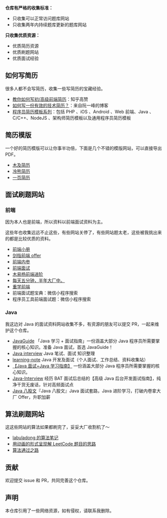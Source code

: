 
**仓库有严格的收集标准：**

- 只收集可以正常访问题库网站
- 只收集两年内持续题库更新的题库网站

**只收集优质资源：**

- 优质简历资源
- 优质刷题网站
- 优质面试经验

## 如何写简历

很多人都不会写简历，收集一些写简历的宝藏经验。

- [教你如何写初/高级前端简历](https://zhuanlan.zhihu.com/p/141170598)：知乎高赞
- [如何写一份有效的技术简历？](http://www.ruanyifeng.com/blog/2020/01/technical-resume.html)：来自阮一峰的博客
- [程序员简历模板系列](https://github.com/geekcompany/ResumeSample)：包括 PHP 、iOS 、Android 、Web 前端、Java 、C/C++、NodeJS 、架构师简历模板以及通用程序员简历模板

## 简历模版

一个好的简历模版可以让你事半功倍，下面是几个不错的模版网站，可以直接导出 PDF。

- [木及简历](https://www.mujicv.com/home/)
- [冷熊简历](http://cv.ftqq.com/)
- [一页简历](https://cv.devtool.tech/app)

## 面试刷题网站

### 前端

因为本人也是前端，所以资料以前端面试资料为主。

这些年也收集远远不止这些，有些网站关停了，有些网站题太老，这些被我挑出来的都是比较优质的资料。

- [前端小册](https://www.kancloud.cn/chenmk/web-knowledges/1149024)
- [剑指前端 offer](https://febook.hzfe.org/awesome-interview/book4/engineer-mfa)
- [前端内参](https://coffe1891.gitbook.io/frontend-hard-mode-interview/)
- [前端面试](https://lgwebdream.github.io/FE-Interview/)
- [木易杨前端进阶](https://muyiy.cn/question/)
- [每天五分钟，半年大厂中。](https://q.shanyue.tech/)
- [重学前端](https://doc.vercel.app/frontend/web/94156.html)
- 前端面试题宝典：微信小程序搜索
- 程序员工具前端面试题：微信小程序搜索

### Java

我这边对 Java 的面试资料网站收集不多，有资源的朋友可以提交 PR，一起来维护这个仓库。

- [JavaGuide](https://javaguide.cn/) 「Java 学习 + 面试指南」一份涵盖大部分 Java 程序员所需要掌握的核心知识。准备 Java 面试，首选 JavaGuide！
- [Java interview](https://github.com/hadyang/interview) Java 笔试、面试 知识整理
- [learning-note](https://github.com/rbmonster/learning-note) Java 开发及面试（个人面试、工作总结、资料收集站）
- [【Java 面试+Java 学习指南】](https://github.com/AobingJava/JavaFamily) 一份涵盖大部分 Java 程序员所需要掌握的核心知识。
- [Java-Interview](https://github.com/xbox1994/Java-Interview) 经历 BAT 面试后总结的【高级 Java 后台开发面试指南】，纯净干货无废话，针对高频面试点
- [Java 八股文](https://github.com/CoderLeixiaoshuai/java-eight-part)『Java 八股文』Java 面试套路，Java 进阶学习，打破内卷拿大厂 Offer，升职加薪

## 算法刷题网站

这这些网站的算法如果都刷完了，妥妥大厂收割机了～

- [labuladong 的算法笔记](https://labuladong.gitee.io/algo/)
- [用动画的形式呈现解 LeetCode 题目的思路](https://github.com/MisterBooo/LeetCodeAnimation)
- [算法通过之路](https://leetcode-solution-leetcode-pp.gitbook.io/leetcode-solution/)

## 贡献

欢迎提交 issue 和 PR，共同完善这个仓库。

## 声明

本仓库引用了一些网络资源，如有侵权，请联系我删除。

